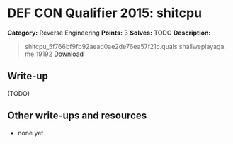 # DEF CON Qualifier 2015: shitcpu

**Category:** Reverse Engineering
**Points:** 3
**Solves:** TODO
**Description:**

> shitcpu_5f766bf9fb92aead0ae2de76ea57f21c.quals.shallweplayaga.me:19192 [Download](http://downloads.notmalware.ru/shitcpu_5f766bf9fb92aead0ae2de76ea57f21b)


## Write-up

(TODO)

## Other write-ups and resources

* none yet
